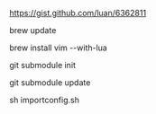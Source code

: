 
https://gist.github.com/luan/6362811

brew update

brew install vim --with-lua

git submodule init

git submodule update

sh importconfig.sh
